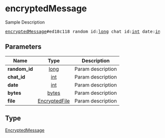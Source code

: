 # encryptedMessage

Sample Description

<pre>
<a href="../constructor/encryptedMessage.md">encryptedMessage</a>#ed18c118 random_id:<a href="../type/long.md">long</a> chat_id:<a href="../type/int.md">int</a> date:<a href="../type/int.md">int</a> bytes:<a href="../type/bytes.md">bytes</a> file:<a href="../type/EncryptedFile.md">EncryptedFile</a> = <a href="../type/EncryptedMessage.md">EncryptedMessage</a>;
</pre>

## Parameters

| Name | Type | Description |
|------|:----:|-------------|
| **random_id** | [long](../type/long.md) | Param description |
| **chat_id** | [int](../type/int.md) | Param description |
| **date** | [int](../type/int.md) | Param description |
| **bytes** | [bytes](../type/bytes.md) | Param description |
| **file** | [EncryptedFile](../type/EncryptedFile.md) | Param description |

## Type

[EncryptedMessage](../type/EncryptedMessage.md)
